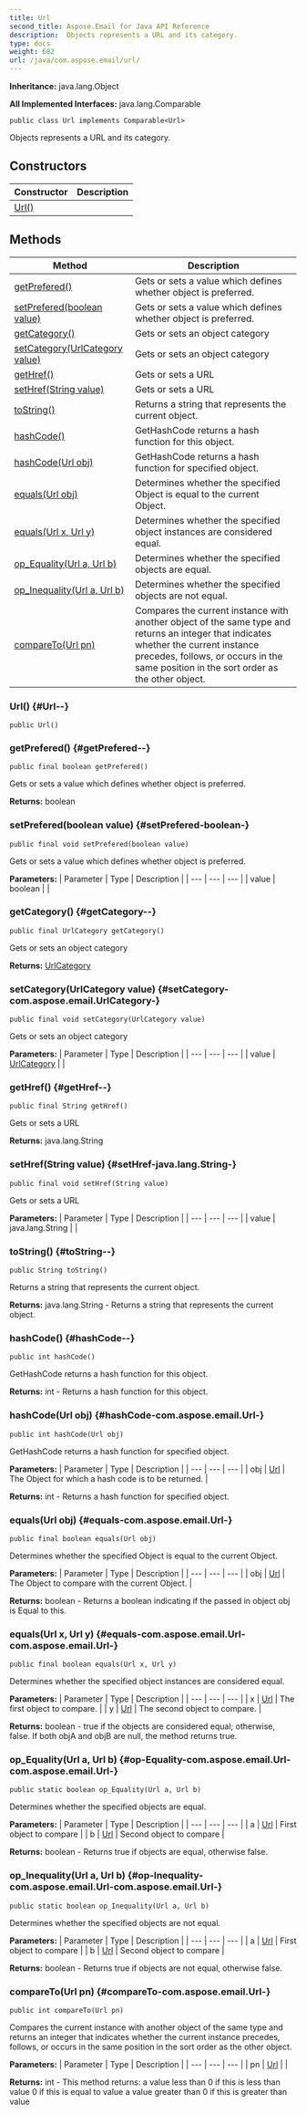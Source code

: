 ```yaml
---
title: Url
second_title: Aspose.Email for Java API Reference
description:  Objects represents a URL and its category.
type: docs
weight: 682
url: /java/com.aspose.email/url/
---
```

**Inheritance:**
java.lang.Object

**All Implemented Interfaces:**
java.lang.Comparable
```
public class Url implements Comparable<Url>
```

Objects represents a URL and its category.
## Constructors

| Constructor | Description |
| --- | --- |
| [Url()](#Url--) |  |
## Methods

| Method | Description |
| --- | --- |
| [getPrefered()](#getPrefered--) | Gets or sets a value which defines whether object is preferred. |
| [setPrefered(boolean value)](#setPrefered-boolean-) | Gets or sets a value which defines whether object is preferred. |
| [getCategory()](#getCategory--) | Gets or sets an object category |
| [setCategory(UrlCategory value)](#setCategory-com.aspose.email.UrlCategory-) | Gets or sets an object category |
| [getHref()](#getHref--) | Gets or sets a URL |
| [setHref(String value)](#setHref-java.lang.String-) | Gets or sets a URL |
| [toString()](#toString--) | Returns a string that represents the current object. |
| [hashCode()](#hashCode--) | GetHashCode returns a hash function for this object. |
| [hashCode(Url obj)](#hashCode-com.aspose.email.Url-) | GetHashCode returns a hash function for specified object. |
| [equals(Url obj)](#equals-com.aspose.email.Url-) | Determines whether the specified Object is equal to the current Object. |
| [equals(Url x, Url y)](#equals-com.aspose.email.Url-com.aspose.email.Url-) | Determines whether the specified object instances are considered equal. |
| [op_Equality(Url a, Url b)](#op-Equality-com.aspose.email.Url-com.aspose.email.Url-) | Determines whether the specified objects are equal. |
| [op_Inequality(Url a, Url b)](#op-Inequality-com.aspose.email.Url-com.aspose.email.Url-) | Determines whether the specified objects are not equal. |
| [compareTo(Url pn)](#compareTo-com.aspose.email.Url-) | Compares the current instance with another object of the same type and returns an integer that indicates whether the current instance precedes, follows, or occurs in the same position in the sort order as the other object. |
### Url() {#Url--}
```
public Url()
```


### getPrefered() {#getPrefered--}
```
public final boolean getPrefered()
```


Gets or sets a value which defines whether object is preferred.

**Returns:**
boolean
### setPrefered(boolean value) {#setPrefered-boolean-}
```
public final void setPrefered(boolean value)
```


Gets or sets a value which defines whether object is preferred.

**Parameters:**
| Parameter | Type | Description |
| --- | --- | --- |
| value | boolean |  |

### getCategory() {#getCategory--}
```
public final UrlCategory getCategory()
```


Gets or sets an object category

**Returns:**
[UrlCategory](../../com.aspose.email/urlcategory)
### setCategory(UrlCategory value) {#setCategory-com.aspose.email.UrlCategory-}
```
public final void setCategory(UrlCategory value)
```


Gets or sets an object category

**Parameters:**
| Parameter | Type | Description |
| --- | --- | --- |
| value | [UrlCategory](../../com.aspose.email/urlcategory) |  |

### getHref() {#getHref--}
```
public final String getHref()
```


Gets or sets a URL

**Returns:**
java.lang.String
### setHref(String value) {#setHref-java.lang.String-}
```
public final void setHref(String value)
```


Gets or sets a URL

**Parameters:**
| Parameter | Type | Description |
| --- | --- | --- |
| value | java.lang.String |  |

### toString() {#toString--}
```
public String toString()
```


Returns a string that represents the current object.

**Returns:**
java.lang.String - Returns a string that represents the current object.
### hashCode() {#hashCode--}
```
public int hashCode()
```


GetHashCode returns a hash function for this object.

**Returns:**
int - Returns a hash function for this object.
### hashCode(Url obj) {#hashCode-com.aspose.email.Url-}
```
public int hashCode(Url obj)
```


GetHashCode returns a hash function for specified object.

**Parameters:**
| Parameter | Type | Description |
| --- | --- | --- |
| obj | [Url](../../com.aspose.email/url) | The Object for which a hash code is to be returned. |

**Returns:**
int - Returns a hash function for specified object.
### equals(Url obj) {#equals-com.aspose.email.Url-}
```
public final boolean equals(Url obj)
```


Determines whether the specified Object is equal to the current Object.

**Parameters:**
| Parameter | Type | Description |
| --- | --- | --- |
| obj | [Url](../../com.aspose.email/url) | The Object to compare with the current Object. |

**Returns:**
boolean - Returns a boolean indicating if the passed in object obj is Equal to this.
### equals(Url x, Url y) {#equals-com.aspose.email.Url-com.aspose.email.Url-}
```
public final boolean equals(Url x, Url y)
```


Determines whether the specified object instances are considered equal.

**Parameters:**
| Parameter | Type | Description |
| --- | --- | --- |
| x | [Url](../../com.aspose.email/url) | The first object to compare. |
| y | [Url](../../com.aspose.email/url) | The second object to compare. |

**Returns:**
boolean - true if the objects are considered equal; otherwise, false. If both objA and objB are null, the method returns true.
### op_Equality(Url a, Url b) {#op-Equality-com.aspose.email.Url-com.aspose.email.Url-}
```
public static boolean op_Equality(Url a, Url b)
```


Determines whether the specified objects are equal.

**Parameters:**
| Parameter | Type | Description |
| --- | --- | --- |
| a | [Url](../../com.aspose.email/url) | First object to compare |
| b | [Url](../../com.aspose.email/url) | Second object to compare |

**Returns:**
boolean - Returns true if objects are equal, otherwise false.
### op_Inequality(Url a, Url b) {#op-Inequality-com.aspose.email.Url-com.aspose.email.Url-}
```
public static boolean op_Inequality(Url a, Url b)
```


Determines whether the specified objects are not equal.

**Parameters:**
| Parameter | Type | Description |
| --- | --- | --- |
| a | [Url](../../com.aspose.email/url) | First object to compare |
| b | [Url](../../com.aspose.email/url) | Second object to compare |

**Returns:**
boolean - Returns true if objects are not equal, otherwise false.
### compareTo(Url pn) {#compareTo-com.aspose.email.Url-}
```
public int compareTo(Url pn)
```


Compares the current instance with another object of the same type and returns an integer that indicates whether the current instance precedes, follows, or occurs in the same position in the sort order as the other object.

**Parameters:**
| Parameter | Type | Description |
| --- | --- | --- |
| pn | [Url](../../com.aspose.email/url) |  |

**Returns:**
int - This method returns: a value less than 0 if this is less than value 0 if this is equal to value a value greater than 0 if this is greater than value
